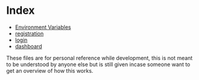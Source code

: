 # Index

- [Environment Variables](./envvars.md)
- [registration](./register.md)
- [login](./login.md)
- [dashboard](./dashboard.md)

These files are for personal reference while development, this is not meant to be understood by anyone else but is still given incase someone want to get an overview of how this works.